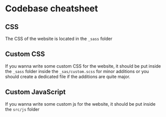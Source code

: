 # Codebase cheatsheet

## CSS

The CSS of the website is located in the `_sass` folder

## Custom CSS

If you wanna write some custom CSS for the website, it should be put inside the `_sass` folder inside the `_sas/custom.scss` for minor additions or you should create a dedicated file if the additions are quite major.

## Custom JavaScript

If you wanna write some custom js for the website, it should be put inside the `src/js` folder